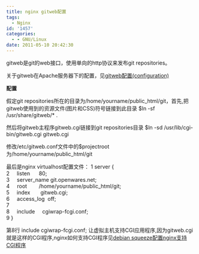 ```yaml
---
title: nginx gitweb配置
tags:
  - Nginx
id: '1457'
categories:
  - - GNU/Linux
date: 2011-05-10 20:42:30
---
```


gitweb是git的web接口，使用单向的http协议来发布git repositories。
<!-- more -->
关于gitweb在Apache服务器下的配置，见[gitweb配置(configuration)](https://openwares.net/linux/gitweb_configuration.html)

**配置**

假定git repositories所在的目录为/home/yourname/public_html/git，首先,把gitweb使用到的资源文件(图片和CSS)符号链接到此目录
$ln -sf /usr/share/gitweb/* .

然后将gitweb主程序gitweb.cgi链接到git repositories目录
$ln -sd /usr/lib/cgi-bin/gitweb.cgi gitweb.cgi

修改/etc/gitweb.conf文件中的$projectroot为/home/yourname/public_html/git

最后是nginx virtualhost配置文件：
1 server {  
2     listen      80;  
3     server_name git.openwares.net;  
4     root        /home/yourname/public_html/git;  
5     index       gitweb.cgi;  
6     access_log  off;  
7  
8     include     cgiwrap-fcgi.conf;  
9 }  

第8行 include cgiwrap-fcgi.conf; 让虚拟主机支持CGI应用程序,因为gitweb.cgi就是这样的CGI程序,nginx如何支持CGI程序见[debian squeeze配置nginx支持CGI程序](https://openwares.net/linux/nginx_cgi_support.html)